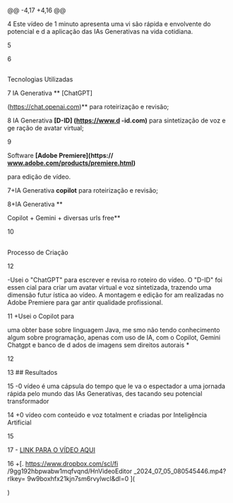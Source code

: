 @@ -4,17 +4,16 @@

4 Este vídeo de 1 minuto apresenta uma vi são rápida e envolvente do potencial e d a aplicação das IAs Generativas na vida cotidiana.

5

6

##

Tecnologias Utilizadas

7 IA Generativa ** [ChatGPT]

(https://chat.openai.com)** para roteirização e revisão;

8 IA Generativa **[D-ID] (https://www.d -id.com)** para sintetização de voz e ge ração de avatar virtual;

9

Software **[Adobe Premiere](https:// www.adobe.com/products/premiere.html)**

para edição de vídeo.

7+IA Generativa **copilot** para roteirização e revisão;

8+IA Generativa **

Copilot + Gemini + diversas urls free**

10

##

Processo de Criação

12

-Usei o "ChatGPT" para escrever e revisa ro roteiro do vídeo. O "D-ID" foi essen cial para criar um avatar virtual e voz sintetizada, trazendo uma dimensão futur ística ao vídeo. A montagem e edição for am realizadas no Adobe Premiere para gar antir qualidade profissional.

11 +Usei o Copilot para

uma obter base sobre linguagem Java, me smo não tendo conhecimento algum sobre programação, apenas com uso de IA, com o Copilot, Gemini Chatgpt e banco de d ados de imagens sem direitos autorais *

12

13 ## Resultados

15 -0 vídeo é uma cápsula do tempo que le va o espectador a uma jornada rápida pelo mundo das IAs Generativas, des tacando seu potencial transformador

14 +0 vídeo com conteúdo e voz totalment e criadas por Inteligência Artificial

15

17 - [LINK PARA O VÍDEO AQUI]()

16 +[. https://www.dropbox.com/scl/fi /9gg192hbpwabw1mqfvqnd/HnVideoEditor _2024_07_05_080545446.mp4?rlkey= 9w9boxhfx21kjn7sm6rvylwcl&dl=0 ](

)
